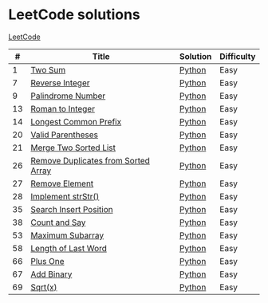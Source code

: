 # LeetCode solutions
[LeetCode](https://leetcode.com/)

| # | Title | Solution | Difficulty |
|---| ----- | -------- | ---------- |
|1|[Two Sum](https://leetcode.com/problems/two-sum/) | [Python](./0001_two_sum) |Easy|
|7|[Reverse Integer](https://leetcode.com/problems/reverse-integer/) | [Python](./0007_reverse_integer) |Easy|
|9|[Palindrome Number](https://leetcode.com/problems/palindrome-number/) | [Python](./0009_palindrome_number) |Easy|
|13|[Roman to Integer](https://leetcode.com/problems/roman-to-integer/) | [Python](./0013_roman_to_integer) |Easy|
|14|[Longest Common Prefix](https://leetcode.com/problems/longest-common-prefix/) | [Python](./0014_longest_common_prefix) |Easy|
|20|[Valid Parentheses](https://leetcode.com/problems/valid-parentheses/) | [Python](./0020_valid_parentheses) |Easy|
|21|[Merge Two Sorted List](https://leetcode.com/problems/merge-two-sorted-lists/) | [Python](./0021_merge_two_sorted_lists) |Easy|
|26|[Remove Duplicates from Sorted Array](https://leetcode.com/problems/remove-duplicates-from-sorted-array/) | [Python](./0026_remove_duplicates_from_sorted_array) |Easy|
|27|[Remove Element](https://leetcode.com/problems/remove-element/) | [Python](./0027_remove_element) |Easy|
|28|[Implement strStr()](https://leetcode.com/problems/implement-strstr/) | [Python](./0028_implement_strstr) |Easy|
|35|[Search Insert Position](https://leetcode.com/problems/search-insert-position/) | [Python](./0035_search_insert_position) |Easy|
|38|[Count and Say](https://leetcode.com/problems/count-and-say/) | [Python](./0038_count_and_say) |Easy|
|53|[Maximum Subarray](https://leetcode.com/problems/maximum-subarray/) | [Python](./0053_maximum_subarray) |Easy|
|58|[Length of Last Word](https://leetcode.com/problems/length-of-last-word/) | [Python](./0058_length_of_last_word) |Easy|
|66|[Plus One](https://leetcode.com/problems/plus-one/) | [Python](./0066_plus_one) |Easy|
|67|[Add Binary](https://leetcode.com/problems/add-binary/) | [Python](./0067_add_binary) |Easy|
|69|[Sqrt(x)](https://leetcode.com/problems/sqrtx/) | [Python](./0069_sqrtx) |Easy|
